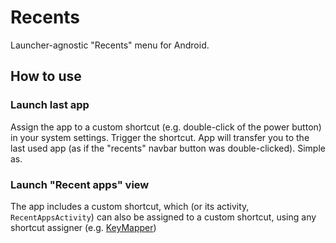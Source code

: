 # Recents

Launcher-agnostic "Recents" menu for Android.

## How to use
### Launch last app
Assign the app to a custom shortcut (e.g. double-click of the power button) in your system settings.
Trigger the shortcut.
App will transfer you to the last used app (as if the "recents" navbar button was double-clicked).
Simple as.
### Launch "Recent apps" view
The app includes a custom shortcut, which (or its activity, `RecentAppsActivity`) can also be assigned to a custom shortcut, using any shortcut assigner (e.g. [KeyMapper](https://github.com/keymapperorg/KeyMapper))
